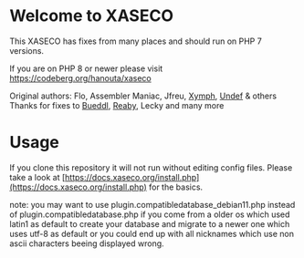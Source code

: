 # Welcome to XASECO

This XASECO has fixes from many places and should run on PHP 7 versions.

If you are on PHP 8 or newer please visit https://codeberg.org/hanouta/xaseco


Original authors: Flo, Assembler Maniac, Jfreu, [Xymph](https://www.xaseco.org/), [Undef](https://www.undef.name/) & others
Thanks for fixes to [Bueddl](https://ftp.bueddl.de/tm/php7_patches/), [Reaby](https://reaby.kapsi.fi/), Lecky and many more


# Usage

If you clone this repository it will not run without editing config files. Please take a look at [https://docs.xaseco.org/install.php](https://docs.xaseco.org/install.php) for the basics.

note:
you may want to use plugin.compatibledatabase_debian11.php instead of plugin.compatibledatabase.php if you come from a older os which used latin1 as default to create your database and migrate to a newer one which uses utf-8 as default or you could end up with all nicknames which use non ascii characters beeing displayed wrong.
